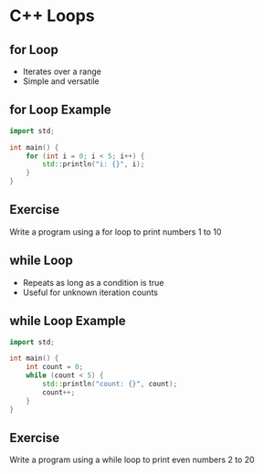 # C++ Loops

## for Loop

- Iterates over a range
- Simple and versatile

## for Loop Example

```cpp
import std;

int main() {
    for (int i = 0; i < 5; i++) {
        std::println("i: {}", i);
    }
}
```

## Exercise

Write a program using a for loop to print numbers 1 to 10

## while Loop

- Repeats as long as a condition is true
- Useful for unknown iteration counts

## while Loop Example

```cpp
import std;

int main() {
    int count = 0;
    while (count < 5) {
        std::println("count: {}", count);
        count++;
    }
}
```

## Exercise

Write a program using a while loop to print even numbers 2 to 20
